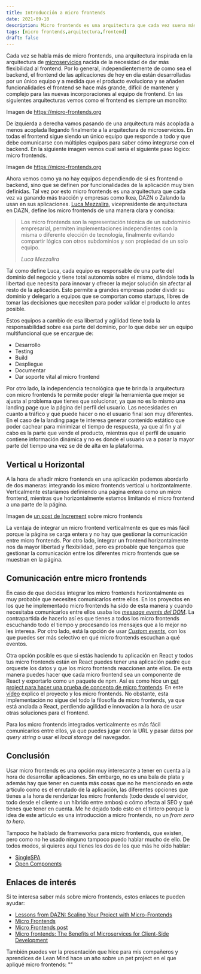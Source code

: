 ```yaml
---
title: Introducción a micro frontends
date: 2021-09-10
description: Micro frontends es una arquitectura que cada vez suena más y se usa más por parte de las empresas. En este artículo explico algunos de los porqués.
tags: [micro frontends,arquitectura,frontend]
draft: false
---
```


Cada vez se habla más de micro frontends, una arquitectura inspirada en la
arquitectura de [microservicios](https://microservices.io/) nacida de la necesidad
de dar más flexibilidad al frontend. Por lo general, independientemente de como
sea el backend, el frontend de las aplicaciones de hoy en día están desarrolladas
por un único equipo y a medida que el producto evoluciona y se añaden funcionalidades
el frontend se hace más grande, difícil de mantener y complejo para las nuevas incorporaciones al equipo de frontend.
En las siguientes arquitecturas vemos como el frontend es siempre un monolito:

<img-caption src="/assets/images/blog/2021/micro-frontends-intro/monolith-frontback-microservices.png"  alt="Comparación entre arquitecturas">
  Imagen de <a href="https://micro-frontends.org" target="_blank">
  https://micro-frontends.org</a>
</img-caption>

De izquierda a derecha vamos pasando de una arquitectura más acoplada a menos acoplada llegando finalmente a la
arquitectura de microservicios. En todas el frontend sigue siendo un único equipo que responde a todo y que debe
comunicarse con múltiples equipos para saber cómo integrarse con el backend. En la siguiente imagen vemos cual
sería el siguiente paso lógico: micro frontends.

<img-caption src="/assets/images/blog/2021/micro-frontends-intro/verticals-headline.png"  alt="Comparación entre arquitecturas">
  Imagen de <a href="https://micro-frontends.org" target="_blank">
  https://micro-frontends.org</a>
</img-caption>

Ahora vemos como ya no hay equipos dependiendo de si es frontend o backend, sino que se definen por funcionalidades
de la aplicación muy bien definidas. Tal vez por esto micro frontends es una arquitectura que cada vez va ganando
más tracción y empresas como Ikea, DAZN o Zalando la usan en sus aplicaciones.
[Luca Mezzalira](https://lucamezzalira.com/about/), vicepresidente de arquitectura en DAZN, define los micro
frontends de una manera clara y concisa:

> Los micro frontends son la representación técnica de un subdominio empresarial, permiten implementaciones
> independientes con la misma o diferente elección de tecnología, finalmente evitando compartir lógica con otros
> subdominios y son propiedad de un solo equipo.
>
> <cite>Luca Mezzalira</cite>

Tal como define Luca, cada equipo es responsable de una parte del dominio del negocio y tiene total autonomía sobre
el mismo, dándole toda la libertad que necesita para innovar y ofrecer la mejor solución sin afectar al resto de la
aplicación. Esto permite a grandes empresas poder dividir su dominio y delegarlo a equipos que se comportan como
startups, libres de tomar las decisiones que necesiten para poder validar el producto lo antes posible.

Estos equipos a cambio de esa libertad y agilidad tiene toda la responsabilidad sobre esa parte del dominio, por lo
que debe ser un equipo multifuncional que se encargue de:

- Desarrollo
- Testing
- Build
- Despliegue
- Documentar
- Dar soporte vital al micro frontend

Por otro lado, la independencia tecnológica que te brinda la arquitectura con micro frontends te permite poder
elegir la herramienta que mejor se ajusta al problema que tienes que solucionar, ya que no es lo mismo una landing
page que la página del perfil del usuario. Las necesidades en cuanto a tráfico y qué puede hacer o no el usuario
final son muy diferentes. En el caso de la landing page te interesa generar contenido estático que poder cachear
para minimizar el tiempo de respuesta, ya que al fin y al cabo es la parte que vende el producto, mientras que el
perfil de usuario contiene información dinámica y no es donde el usuario va a pasar la mayor parte del tiempo una
vez se dé de alta en la plataforma.

## Vertical u Horizontal
A la hora de añadir micro frontends en una aplicación podemos abordarlo de
dos maneras: integrando los micro frontends vertical u horizontalmente.
Verticalmente estaríamos definiendo una página entera como un micro frontend,
mientras que horizontalmente estamos limitando el micro frontend a una parte
de la página.

<img-caption src="/assets/images/blog/2021/micro-frontends-intro/micro-frontend-split.jpeg"  alt="Gráfico que muestra la división de micro frontends vertical u horizontalmente">
  Imagen de <a href="https://increment.com/frontend/micro-frontends-in-context/" target="_blank">
  un post de Increment</a> sobre micro frontends
</img-caption>


La ventaja de integrar un micro frontend verticalmente es que es más fácil
porque la página se carga entera y no hay que gestionar la comunicación
entre micro frontends. Por otro lado, integrar un frontend horizontalmente
nos da mayor libertad y flexibilidad, pero es probable que tengamos que
gestionar la comunicación entre los diferentes micro frontends que se
muestran en la página.

## Comunicación entre micro frontends

En caso de que decidas integrar los micro frontends horizontalmente es muy probable que necesites comunicarlos entre
ellos. En los proyectos en los que he implementado micro frontends ha sido de esta manera y cuando necesitaba
comunicarlos entre ellos usaba los [*message events del
DOM*](https://developer.mozilla.org/en-US/docs/Web/API/Window/message_event). La contrapartida de hacerlo así es que
tienes a todos los micro frontends escuchando todo el tiempo y procesando los mensajes que a lo mejor no les interesa.
Por otro lado, está la opción de usar [*Custom
events*](https://developer.mozilla.org/en-US/docs/Web/API/CustomEvent/CustomEvent), con los que puedes ser más selectivo
en qué micro frontends escuchan a qué eventos.

Otra opción posible es que si estás haciendo tu aplicación en React y todos tus micro frontends están en React puedes
tener una aplicación padre que orqueste los datos y que los micro frontends reaccionen ante ellos. De esta manera puedes
hacer que cada micro frontend sea un componente de React y exportarlo como un paquete de npm. Así es como hice
un [pet project para hacer una prueba de concepto de micro frontends](https://www.youtube.com/watch?v=UEIiW-rU6G8). En
este [vídeo](https://www.youtube.com/watch?v=UEIiW-rU6G8) explico el proyecto y los micro frontends. No obstante, esta
implementación no sigue del todo la filosofía de micro frontends, ya que está anclada a React, perdiendo agilidad e
innovación a la hora de usar otras soluciones para el frontend.

Para los micro frontends integrados verticalmente es más fácil comunicarlos entre ellos, ya que puedes jugar con la URL
y pasar datos por *query string* o usar el *local storage* del navegador.

## Conclusión

Usar micro frontends es una opción muy interesante a tener en cuenta a la hora de desarrollar aplicaciones. Sin embargo,
no es una bala de plata y además hay que tener en cuenta más cosas que no he mencionado en este artículo como es el
enrutado de la aplicación, las diferentes opciones que tienes a la hora de renderizar los micro frontends (todo desde el
servidor, todo desde el cliente o un híbrido entre ambos) o cómo afecta al SEO y qué tienes que tener en cuenta. Me he
dejado todo esto en el tintero porque la idea de este artículo es una introducción a micro frontends, no un *from zero
to hero*.

Tampoco he hablado de frameworks para micro frontends, que existen, pero como no he usado ninguno tampoco puedo hablar
mucho de ello. De todos modos, si quieres aquí tienes los dos de los que más he oído hablar:
- [SingleSPA](https://single-spa.js.org)
- [Open Components](https://github.com/opencomponents/oc)

## Enlaces de interés

Si te interesa saber más sobre micro frontends, estos enlaces te pueden ayudar:

- [Lessons from DAZN: Scaling Your Project with Micro-Frontends](https://www.infoq.com/presentations/dazn-microfrontend/)
- [Micro Frontends](https://micro-frontends-es.org/)
- [Micro Frontends post](https://martinfowler.com/articles/micro-frontends.html)
- [Micro frontends: The Benefits of Microservices for Client-Side Development](https://thenewstack.io/microfrontends-the-benefits-of-microservices-for-client-side-development/)

También puedes ver la presentación que hice para mis compañeros y aprendices de Lean Mind hace un año sobre un pet
project en el que apliqué micro frontends: ""